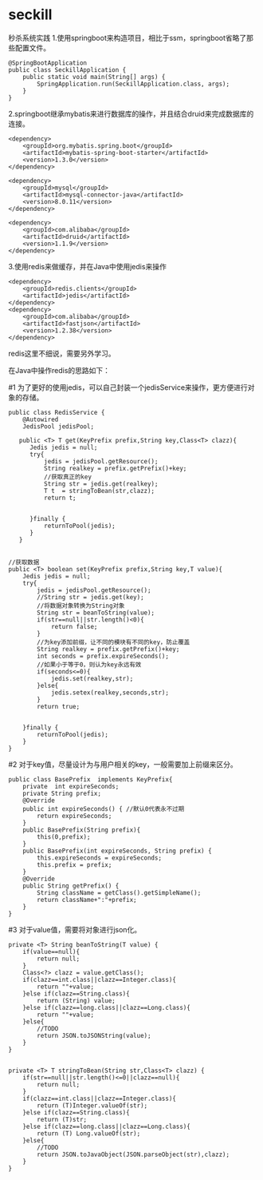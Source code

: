 # seckill
秒杀系统实践
1.使用springboot来构造项目，相比于ssm，springboot省略了那些配置文件。

    @SpringBootApplication
    public class SeckillApplication {
        public static void main(String[] args) {
            SpringApplication.run(SeckillApplication.class, args);
        }
    }

2.springboot继承mybatis来进行数据库的操作，并且结合druid来完成数据库的连接。

    <dependency>
        <groupId>org.mybatis.spring.boot</groupId>
        <artifactId>mybatis-spring-boot-starter</artifactId>
        <version>1.3.0</version>
    </dependency>

    <dependency>
        <groupId>mysql</groupId>
        <artifactId>mysql-connector-java</artifactId>
        <version>8.0.11</version>
    </dependency>

    <dependency>
        <groupId>com.alibaba</groupId>
        <artifactId>druid</artifactId>
        <version>1.1.9</version>
    </dependency>

3.使用redis来做缓存，并在Java中使用jedis来操作

    <dependency>
        <groupId>redis.clients</groupId>
        <artifactId>jedis</artifactId>
    </dependency>
    <dependency>
        <groupId>com.alibaba</groupId>
        <artifactId>fastjson</artifactId>
        <version>1.2.38</version>
    </dependency>

redis这里不细说，需要另外学习。

在Java中操作redis的思路如下：

#1 为了更好的使用jedis，可以自己封装一个jedisService来操作，更方便进行对象的存储。

    public class RedisService {
        @Autowired
        JedisPool jedisPool;

       public <T> T get(KeyPrefix prefix,String key,Class<T> clazz){
          Jedis jedis = null;
          try{
              jedis = jedisPool.getResource();
              String realkey = prefix.getPrefix()+key;
              //获取真正的key
              String str = jedis.get(realkey);
              T t  = stringToBean(str,clazz);
              return t;


          }finally {
              returnToPool(jedis);
          }
       }


    //获取数据
    public <T> boolean set(KeyPrefix prefix,String key,T value){
        Jedis jedis = null;
        try{
            jedis = jedisPool.getResource();
            //String str = jedis.get(key);
            //将数据对象转换为String对象
            String str = beanToString(value);
            if(str==null||str.length()<0){
                return false;
            }
            //为key添加前缀，让不同的模块有不同的key，防止覆盖
            String realkey = prefix.getPrefix()+key;
            int seconds = prefix.expireSeconds();
            //如果小于等于0，则认为key永远有效
            if(seconds<=0){
                jedis.set(realkey,str);
            }else{
                jedis.setex(realkey,seconds,str);
            }
            return true;


        }finally {
            returnToPool(jedis);
        }
    }
#2  对于key值，尽量设计为与用户相关的key，一般需要加上前缀来区分。

    public class BasePrefix  implements KeyPrefix{
        private  int expireSeconds;
        private String prefix;
        @Override
        public int expireSeconds() { //默认0代表永不过期
            return expireSeconds;
        }
        public BasePrefix(String prefix){
            this(0,prefix);
        }
        public BasePrefix(int expireSeconds, String prefix) {
            this.expireSeconds = expireSeconds;
            this.prefix = prefix;
        }
        @Override
        public String getPrefix() {
            String className = getClass().getSimpleName();
            return className+":"+prefix;
        }
    }
#3 对于value值，需要将对象进行json化。

    private <T> String beanToString(T value) {
        if(value==null){
            return null;
        }
        Class<?> clazz = value.getClass();
        if(clazz==int.class||clazz==Integer.class){
            return ""+value;
        }else if(clazz==String.class){
            return (String) value;
        }else if(clazz==long.class||clazz==Long.class){
            return ""+value;
        }else{
            //TODO
            return JSON.toJSONString(value);
        }
    }


    private <T> T stringToBean(String str,Class<T> clazz) {
        if(str==null||str.length()<=0||clazz==null){
            return null;
        }
        if(clazz==int.class||clazz==Integer.class){
            return (T)Integer.valueOf(str);
        }else if(clazz==String.class){
            return (T)str;
        }else if(clazz==long.class||clazz==Long.class){
            return (T) Long.valueOf(str);
        }else{
            //TODO
            return JSON.toJavaObject(JSON.parseObject(str),clazz);
        }
    }

















